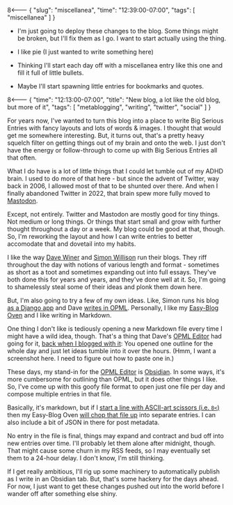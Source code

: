 8<--- { "slug": "miscellanea", "time": "12:39:00-07:00", "tags": [ "miscellanea" ] }

<div class="miscellanea">

- I'm just going to deploy these changes to the blog. Some things might be broken, but I'll fix them as I go. I want to start actually using the thing.

- I like pie (I just wanted to write something here)

- Thinking I'll start each day off with a miscellanea entry like this one and fill it full of little bullets.

- Maybe I'll start spawning little entries for bookmarks and quotes.

</div>

8<--- { "time": "12:13:00-07:00", "title": "New blog, a lot like the old blog, but more of it", "tags": [ "metablogging", "writing", "twitter", "social" ] }

For years now, I've wanted to turn this blog into a place to write Big Serious Entries with fancy layouts and lots of words & images. I thought that would get me somewhere interesting. But, it turns out, that's a pretty heavy squelch filter on getting things out of my brain and onto the web. I just don't have the energy or follow-through to come up with Big Serious Entries all that often.

What I do have is a lot of little things that I could let tumble out of my ADHD brain. I used to do more of that here - but since the advent of Twitter, way back in 2006, I allowed most of that to be shunted over there. And when I finally abandoned Twitter in 2022, that brain spew more fully moved to [Mastodon](https://masto.hackers.town/@lmorchard).

Except, not entirely. Twitter and Mastodon are mostly good for tiny things. Not medium or long things. Or things that start small and grow with further thought throughout a day or a week. My blog could be good at that, though. So, I'm reworking the layout and how I can write entries to better accomodate that and dovetail into my habits.

I like the way [Dave Winer](http://scripting.com/) and [Simon Willison](https://simonwillison.net/) run their blogs. They riff throughout the day with notions of various length and format - sometimes as short as a toot and sometimes expanding out into full essays. They've both done this for years and years, and they've done well at it. So, I'm going to shamelessly steal some of their ideas and plonk them down here.

But, I'm also going to try a few of my own ideas. Like, Simon runs his blog [as a Django app](https://github.com/simonw/simonwillisonblog) and Dave [writes in OPML](http://scripting.com/?tab=about). Personally, I like my [Easy-Blog Oven](https://blog.lmorchard.com/2020/05/24/easy-blog-oven/index.html) and I like writing in Markdown.

One thing I don't like is tediously opening a new Markdown file every time I might have a wild idea, though. That's a thing that Dave's [OPML Editor](https://home.opml.org/) had going for it, [back when I blogged with it](https://web.archive.org/web/20061003021452/http://blogs.opml.org/decafbad/): You opened one outline for the whole day and just let ideas tumble into it over the hours. (Hmm, I want a screenshot here. I need to figure out how to paste one in.)

These days, my stand-in for the [OPML Editor](https://home.opml.org/) is [Obsidian](https://obsidian.md/). In some ways, it's more cumbersome for outlining than OPML, but it does other things I like. So, I've come up with this goofy file format to open just one file per day and compose multiple entries in that file.

Basically, it's markdown, but if I [start a line with ASCII-art scissors (i.e. `8<`)](https://github.com/lmorchard/blog.lmorchard.com/blob/main/content/posts/2025/2025-05-09.md?plain=1#L15) then my Easy-Blog Oven [will chop that file up](https://github.com/lmorchard/blog.lmorchard.com/blob/main/lib/posts.js#L140-L156) into separate entries. I can also include a bit of JSON in there for post metadata.

No entry in the file is final, things may expand and contract and bud off into new entries over time. I'll probably let them alone after midnight, though. That might cause some churn in my RSS feeds, so I may eventually set them to a 24-hour delay. I don't know, I'm still thinking.

If I get really ambitious, I'll rig up some machinery to automatically publish as I write in an Obsidian tab. But, that's some hackery for the days ahead. For now, I just want to get these changes pushed out into the world before I wander off after something else shiny.
